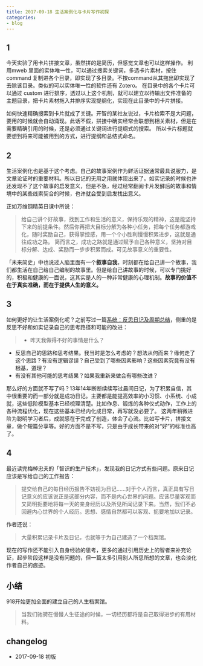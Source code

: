 ```yaml
---
title: 2017-09-18 生活案例化与卡片写作初探
categories: 
- blog
---
```


## 1

今天实验了用卡片拼接文章，虽然拼的是简历，但感觉文章也可以这样操作。
利用mweb 里面的实体唯一性，可以通过搜索关键词，多选卡片素材，按住 command 复制进各个目录，即实现了多目录。不按command从其拖出即实现了去除该目录。类似的可以实体唯一性的软件还有 Zotero。
在目录中的各个卡片可以通过 custom 进行排序，透过以上这个机制，就可以建立以待输出文件准备的主题目录，把卡片素材拖入并排序实现提纲化，实现在此目录中的卡片拼接。

如何快速精确搜索到卡片就成了关键。开智的某社友说过，卡片检索不是大问题，要用的时候就会自动涌现。此话不假，拼接中确实经常会联想到相关素材，但是在需要精确引用的时候，还是必须通过关键词进行提纲式的搜索。
所以卡片标题就要想到将来可能被用到的方式，进行提纲和总结式命名。

## 2

生活案例化也是基于这个考虑。自己的故事案例作为鲜活证据通常最具说服力，是文章论证时的重要材料。所以日记的无用之用就体现出来了。如实记录的时候也许还发现不了这个故事的启发意义，但是不急，经过经常翻阅卡片发酵后的故事和情境中的某些线索契合的时候，也许就会受到启发找出意义。

正如万维钢精英日课中所说：
> 给自己讲个好故事，找到工作和生活的意义，保持乐观的精神，这是能坚持下来的前提条件。然后你再把大目标分解为各种小任务，把每个任务都游戏化，随时奖励自己，获得掌控感，用一个个小胜利慢慢积累进步，这就是通往成功之路。
简而言之，成功之路就是通过赋予自己各种意义，坚持对目标分解、达成、奖励而一步步积累而成。可见故事意义的重要性。

「未来简史」中也说过人脑里面有一个**叙事自我**，时刻都在给自己讲一个故事，我们都生活在自己给自己编制的故事里。但是给自己讲故事的时候，可以专门挑好的，积极和健康的一面说，这其实是人的一种非常健康的心理机制。**故事的价值不在于真实准确，而在于提供人生的意义。**

## 3

如何更好的让生活案例化呢？之前写过一篇[系统：反思日记及周期总结](https://bigv027.github.io/SummarySys.html)，侧重的是反思不好和如实记录自己的思考路径和可能的改进：
> - 昨天我做得不好的事情是什么？
- 反思自己的思路和思考结果。我当时是怎么考虑的？想法从何而来？缘何走了这个思路？有没有逻辑谬误？自己受到了哪些因素影响？这些因素究竟有没有根基，道理？
- 有没有其他可能的思考结果？如果我重新来做会有哪些改进？

那么好的方面就不写了吗？13年14年断断续续写过晨间日记，为了积累自信，其中很重要的而一部分就是成功日记。主要都是能提高效率的小习惯、小系统、小成就，这些低阶模型基本已经梳理清楚。比如作息、锻炼的各种仪式动作，工作上的各种流程优化，现在这些基本已经内化成日常，再写就没必要了。
这两年稍微进阶为聪明学习者后，成就感在于完成了创造，体会了心流。比如写卡片，拼接文章，做个短篇分享等。好的方面不是不写，只是由于成长带来的对“好”的标准也高了。

## 4

最近读完梅棹忠夫的「智识的生产技术」，发现我的日记方式有些问题。原来日记应该是写给自己的工作报告：
> 提交给自己的每日经历报告不妨视为日记……对于个人而言，真正具有写日记意义的应该说正是这部分内容，而不是内心世界的问题。应该尽量客观而又简明扼要地将每一天的亲身经历以及所见所闻记录下来。当然，我们不必回避内心世界的个人经历。思想、感情自然都可以客观、扼要地加以记录。

作者还说：
> 大量积累记录卡片及日记，也就等于为自己建造了一个档案馆。

现在的写作还不能引入自身经验的思考，更多的通过引用历史上的智者来补充论证，起步阶段这样是没有问题的，但一篇太多引用别人所思所想的文章，也会淡化作者自己的痕迹。

## 小结

 918开始更加全面的建立自己的人生档案馆。
> 当我们驰骋在慢慢人生征途的时候，一切经历都将是自己取得进步的有用材料。
 
## changelog

 - 2017-09-18 初版

